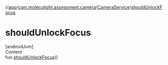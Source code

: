 //[app](../../../index.md)/[com.moleculight.assessment.camera](../index.md)/[CameraService](index.md)/[shouldUnlockFocus](should-unlock-focus.md)



# shouldUnlockFocus  
[androidJvm]  
Content  
fun [shouldUnlockFocus](should-unlock-focus.md)()  



